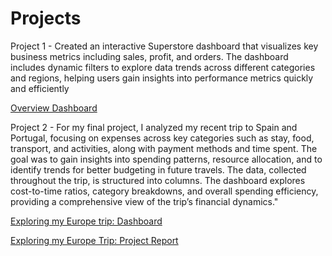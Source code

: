 # Projects
Project 1 - Created an interactive Superstore dashboard that visualizes key business metrics including sales, profit, and orders. The dashboard includes dynamic filters to explore data trends across different categories and regions, helping users gain insights into performance metrics quickly and efficiently


[Overview Dashboard](https://public.tableau.com/app/profile/aditi.jain1423/viz/OverviewDashboard_17259952716290/Dashboard1?publish=yes)



Project 2 - For my final project, I analyzed my recent trip to Spain and Portugal, focusing on expenses across key categories such as stay, food, transport, and activities, along with payment methods and time spent. The goal was to gain insights into spending patterns, resource allocation, and to identify trends for better budgeting in future travels. The data, collected throughout the trip, is structured into columns. The dashboard explores cost-to-time ratios, category breakdowns, and overall spending efficiency, providing a comprehensive view of the trip’s financial dynamics."


[Exploring my Europe trip: Dashboard](https://public.tableau.com/app/profile/aditi.jain1423/viz/Travelpreferences/Dashboard1?publish=yes)


[Exploring my Europe Trip: Project Report](https://github.com/Aditijain2112/Tableau-Projects/blob/main/Exploring%20my%20Europe%20Trip-Final%20Report%20-%20Aditi%20Jain.pdf)

